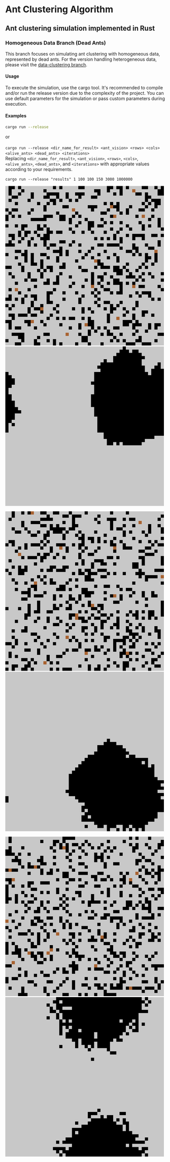 # Ant Clustering Algorithm

## Ant clustering simulation implemented in Rust

### Homogeneous Data Branch (Dead Ants)

This branch focuses on simulating ant clustering with homogeneous data, represented by dead ants. For the version handling heterogeneous data, please visit the [data-clustering branch](../../tree/data-clustering).

#### Usage

To execute the simulation, use the cargo tool. It's recommended to compile and/or run the release version due to the complexity of the project. You can use default parameters for the simulation or pass custom parameters during execution.

#### Examples

```bash
cargo run --release
```
or
\
\
`
cargo run --release <dir_name_for_result> <ant_vision> <rows> <cols> <alive_ants> <dead_ants> <iterations>
`
\
Replacing `<dir_name_for_result>`, `<ant_vision>`, `<rows>`, `<cols>`, `<alive_ants>`, `<dead_ants>`, and `<iterations>` with appropriate values according to your requirements.

```
cargo run --release "results" 1 100 100 150 3000 1000000
```

![Start](results/dead_ants/inicio_raio_1_50M_iteracoes.png)
![End](results/dead_ants/fim_raio_1_50M_iteracoes.png)

![Start](results/dead_ants/inicio_raio_2_50M_iteracoes.png)
![End](results/dead_ants/fim_raio_2_50M_iteracoes.png)

![Start](results/dead_ants/inicio_raio_5_50M_iteracoes.png)
![End](results/dead_ants/fim_raio_5_50M_iteracoes.png)
